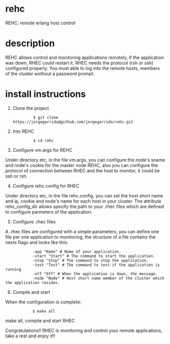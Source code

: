 rehc
====

REHC: remote erlang host control

description
====

REHC allows control and monitoring applications remotely, if the application was down, RHEC could restart it.
RHEC needs the protocol (rsh or ssh) configured properly. You must able to log into the remote hosts, members of the 
cluster wothout a password prompt.


install instructions
====

1) Clone the project
				
				$ git clone https://jorgegarrido@github.com/jorgegarrido/rehc.git

2) Into REHC

				$ cd rehc
				
3) Configure vm.args for REHC

Under directory etc, in the file vm.args, you can configure the node's sname and node's cookie for the 
master node REHC, also you can configure the protocol of connection between RHEC and the host to monitor, 
it could be ssh or rsh.

4) Configure rehc.config for RHEC

Under directory etc, in the file rehc.config, you can set the host short name and ip, cookie and node's name
for each host in your cluster. The attribute rehc_config_dir allows specify the path to your .rhec files
which are defined to configure parmeters of the application.

5) Configure .rhec files

A .rhec files are configured with a simple parameters, you can define one file per one application to 
monitoring, the structure of a file contains the nexts flags and looks like this:

				-app "Name" # Name of your application.
				-start "Start" # The command to start the application.
				-stop "Stop" # The command to stop the application.
				-test "Test" # The command to test if the application is running
				-off "Off" # When the application is down, the message. 
				-node "Node" # Host short name member of the cluster which the application resides.

6) Compile and start

When the configuration is complete:
				
				$ make all
				
make all, compile and start RHEC 

Congratulations!! RHEC is monitoring and control your remote applications, take a rest and enjoy it!!








